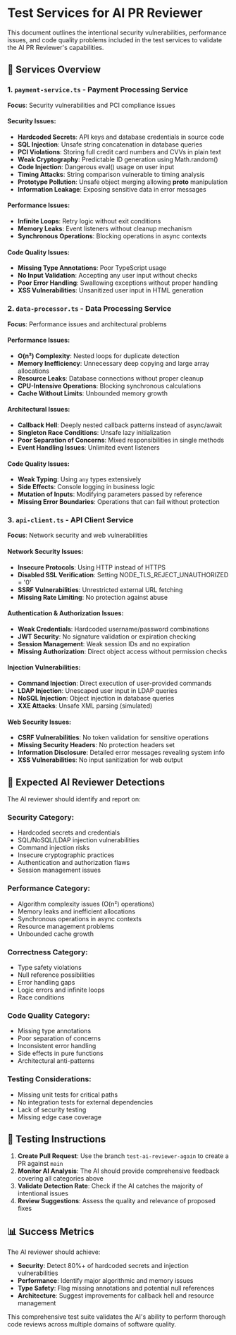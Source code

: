 # Test Services for AI PR Reviewer

This document outlines the intentional security vulnerabilities, performance issues, and code quality problems included in the test services to validate the AI PR Reviewer's capabilities.

## 📁 Services Overview

### 1. `payment-service.ts` - Payment Processing Service
**Focus**: Security vulnerabilities and PCI compliance issues

#### Security Issues:
- **Hardcoded Secrets**: API keys and database credentials in source code
- **SQL Injection**: Unsafe string concatenation in database queries
- **PCI Violations**: Storing full credit card numbers and CVVs in plain text
- **Weak Cryptography**: Predictable ID generation using Math.random()
- **Code Injection**: Dangerous eval() usage on user input
- **Timing Attacks**: String comparison vulnerable to timing analysis
- **Prototype Pollution**: Unsafe object merging allowing __proto__ manipulation
- **Information Leakage**: Exposing sensitive data in error messages

#### Performance Issues:
- **Infinite Loops**: Retry logic without exit conditions
- **Memory Leaks**: Event listeners without cleanup mechanism
- **Synchronous Operations**: Blocking operations in async contexts

#### Code Quality Issues:
- **Missing Type Annotations**: Poor TypeScript usage
- **No Input Validation**: Accepting any user input without checks
- **Poor Error Handling**: Swallowing exceptions without proper handling
- **XSS Vulnerabilities**: Unsanitized user input in HTML generation

### 2. `data-processor.ts` - Data Processing Service
**Focus**: Performance issues and architectural problems

#### Performance Issues:
- **O(n²) Complexity**: Nested loops for duplicate detection
- **Memory Inefficiency**: Unnecessary deep copying and large array allocations
- **Resource Leaks**: Database connections without proper cleanup
- **CPU-Intensive Operations**: Blocking synchronous calculations
- **Cache Without Limits**: Unbounded memory growth

#### Architectural Issues:
- **Callback Hell**: Deeply nested callback patterns instead of async/await
- **Singleton Race Conditions**: Unsafe lazy initialization
- **Poor Separation of Concerns**: Mixed responsibilities in single methods
- **Event Handling Issues**: Unlimited event listeners

#### Code Quality Issues:
- **Weak Typing**: Using `any` types extensively
- **Side Effects**: Console logging in business logic
- **Mutation of Inputs**: Modifying parameters passed by reference
- **Missing Error Boundaries**: Operations that can fail without protection

### 3. `api-client.ts` - API Client Service
**Focus**: Network security and web vulnerabilities

#### Network Security Issues:
- **Insecure Protocols**: Using HTTP instead of HTTPS
- **Disabled SSL Verification**: Setting NODE_TLS_REJECT_UNAUTHORIZED = '0'
- **SSRF Vulnerabilities**: Unrestricted external URL fetching
- **Missing Rate Limiting**: No protection against abuse

#### Authentication & Authorization Issues:
- **Weak Credentials**: Hardcoded username/password combinations
- **JWT Security**: No signature validation or expiration checking
- **Session Management**: Weak session IDs and no expiration
- **Missing Authorization**: Direct object access without permission checks

#### Injection Vulnerabilities:
- **Command Injection**: Direct execution of user-provided commands
- **LDAP Injection**: Unescaped user input in LDAP queries
- **NoSQL Injection**: Object injection in database queries
- **XXE Attacks**: Unsafe XML parsing (simulated)

#### Web Security Issues:
- **CSRF Vulnerabilities**: No token validation for sensitive operations
- **Missing Security Headers**: No protection headers set
- **Information Disclosure**: Detailed error messages revealing system info
- **XSS Vulnerabilities**: No input sanitization for web output

## 🎯 Expected AI Reviewer Detections

The AI reviewer should identify and report on:

### Security Category:
- Hardcoded secrets and credentials
- SQL/NoSQL/LDAP injection vulnerabilities
- Command injection risks
- Insecure cryptographic practices
- Authentication and authorization flaws
- Session management issues

### Performance Category:
- Algorithm complexity issues (O(n²) operations)
- Memory leaks and inefficient allocations
- Synchronous operations in async contexts
- Resource management problems
- Unbounded cache growth

### Correctness Category:
- Type safety violations
- Null reference possibilities
- Error handling gaps
- Logic errors and infinite loops
- Race conditions

### Code Quality Category:
- Missing type annotations
- Poor separation of concerns
- Inconsistent error handling
- Side effects in pure functions
- Architectural anti-patterns

### Testing Considerations:
- Missing unit tests for critical paths
- No integration tests for external dependencies
- Lack of security testing
- Missing edge case coverage

## 🔧 Testing Instructions

1. **Create Pull Request**: Use the branch `test-ai-reviewer-again` to create a PR against `main`
2. **Monitor AI Analysis**: The AI should provide comprehensive feedback covering all categories above
3. **Validate Detection Rate**: Check if the AI catches the majority of intentional issues
4. **Review Suggestions**: Assess the quality and relevance of proposed fixes

## 📊 Success Metrics

The AI reviewer should achieve:
- **Security**: Detect 80%+ of hardcoded secrets and injection vulnerabilities
- **Performance**: Identify major algorithmic and memory issues
- **Type Safety**: Flag missing annotations and potential null references
- **Architecture**: Suggest improvements for callback hell and resource management

This comprehensive test suite validates the AI's ability to perform thorough code reviews across multiple domains of software quality.
